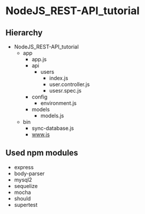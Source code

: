 # NodeJS_REST-API_tutorial

## Hierarchy

* NodeJS_REST-API_tutorial
  * app
    * app.js
    * api
      * users
        * index.js
        * user.controller.js
        * usesr.spec.js
    * config
      * environment.js
    * models
      * models.js
  * bin
    * sync-database.js
    * www.js

## Used npm modules

* express
* body-parser
* mysql2
* sequelize
* mocha
* should
* supertest

